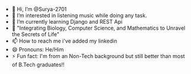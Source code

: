- 👋 Hi, I’m @Surya-2701
- 👀 I’m interested in listening music while doing any task.
- 🌱 I’m currently learning Django and REST Api
- 💞️ "Integrating Biology, Computer Science, and Mathematics to Unravel the Secrets of Life"
- 📫 How to reach me i've added my linkedin 
- 😄 Pronouns: He/Him
- ⚡ Fun fact: I'm from an Non-Tech background but still better than most of B.Tech graduates!!

<!---
Surya-2701/Surya-2701 is a ✨ special ✨ repository because its `README.md` (this file) appears on your GitHub profile.
You can click the Preview link to take a look at your changes.
--->
